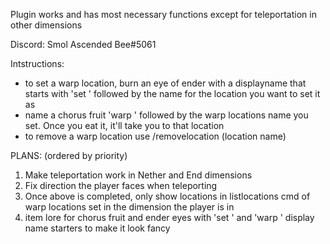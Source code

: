 Plugin works and has most necessary functions except for teleportation in other dimensions

Discord: Smol Ascended Bee#5061

Intstructions:
- to set a warp location, burn an eye of ender with a displayname that starts with 'set ' followed by the name for the location you want to set it as
- name a chorus fruit 'warp ' followed by the warp locations name you set. Once you eat it, it'll take you to that location
- to remove a warp location use /removelocation (location name)


PLANS: (ordered by priority)

1. Make teleportation work in Nether and End dimensions
2. Fix direction the player faces when teleporting
3. Once above is completed, only show locations in listlocations cmd of warp locations set in the dimension the player is in
4. item lore for chorus fruit and ender eyes with 'set ' and 'warp ' display name starters to make it look fancy
